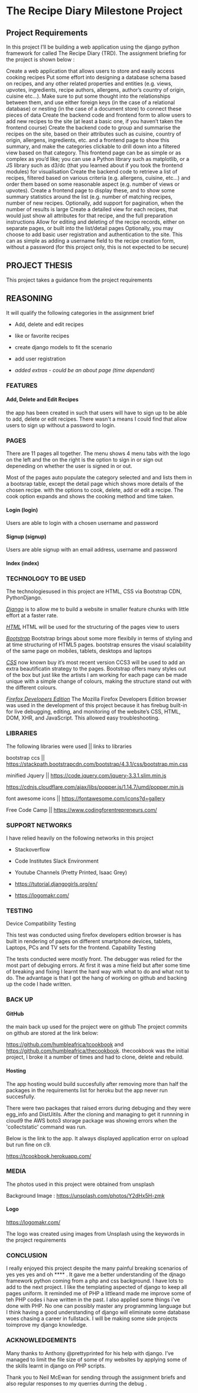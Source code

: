 
# The Recipe Diary Milestone Project

## Project Requirements

In this project I’ll be building a web application using the django python framework for called The Recipe Diary (TRD). The assignment briefing for the project is shown below :

Create a web application that allows users to store and easily access cooking recipes
Put some effort into designing a database schema based on recipes, and any other related properties and entities (e.g. views, upvotes, ingredients, recipe authors, allergens, author’s country of origin, cuisine etc…). Make sure to put some thought into the relationships between them, and use either foreign keys (in the case of a relational database) or nesting (in the case of a document store) to connect these pieces of data
Create the backend code and frontend form to allow users to add new recipes to the site (at least a basic one, if you haven’t taken the frontend course)
Create the backend code to group and summarise the recipes on the site, based on their attributes such as cuisine, country of origin, allergens, ingredients, etc. and a frontend page to show this summary, and make the categories clickable to drill down into a filtered view based on that category. This frontend page can be as simple or as complex as you’d like; you can use a Python library such as matplotlib, or a JS library such as d3/dc (that you learned about if you took the frontend modules) for visualisation
Create the backend code to retrieve a list of recipes, filtered based on various criteria (e.g. allergens, cuisine, etc…) and order them based on some reasonable aspect (e.g. number of views or upvotes). Create a frontend page to display these, and to show some summary statistics around the list (e.g. number of matching recipes, number of new recipes. Optionally, add support for pagination, when the number of results is large
Create a detailed view for each recipes, that would just show all attributes for that recipe, and the full preparation instructions
Allow for editing and deleting of the recipe records, either on separate pages, or built into the list/detail pages
Optionally, you may choose to add basic user registration and authentication to the site. This can as simple as adding a username field to the recipe creation form, without a password (for this project only, this is not expected to be secure)

## PROJECT THESIS

This project takes a guidance from the project requirements 

## REASONING

It will qualify the following categories in the assignment brief

- Add, delete and edit recipes
- like or favorite recipes
- create django models to fit the scenario
- add user registration

- *added extras - could be an about page (time dependant)*

### FEATURES

#### Add, Delete and Edit Recipes

the app has been created in such that users will have to sign up to be able to add, delete or edit recipes. There wasn't a means I could find that allow users to sign up without a password to login.


### PAGES

There are 11 pages all together. The menu shows 4 menu tabs with the logo on the left and the on the right is the option to sign in or sign out depeneding on whether the user is signed in or out.

Most of the pages auto populate the category selected and and lists them in a bootsrap table, except the detail page which shows more details of the chosen recipe. with the options to cook, delete, add or edit a recipe. The cook option expands and 
shows the cooking method and time taken.

#### Login (login)

Users are able to login with a chosen username and password

#### Signup (signup)

Users are able signup with an email address, username and password


#### Index (index)


### TECHNOLOGY TO BE USED

The technologiesused in this project are HTML, CSS via Bootstrap CDN, PythonDjango.

<a href="https://www.djangoproject.com/">*Django*</a> is to allow me to build a website in smaller feature chunks with little effort at a faster rate.

<a href="https://www.w3.org/html/">*HTML*</a> HTML will be used for the structuring of the pages view to users

<a href="https://getbootstrap.com/">*Bootstrap*</a> Bootstrap brings about some more flexibily in terms of styling and at time structuring of HTML5 pages. bootstrap ensures the visaul scalability of the same page on mobiles, tablets, desktops and laptops

<a href="https://www.w3.org/Style/CSS/Overview.en.html">*CSS*</a> now known buy it’s most recent version CCS3 will be used to add an extra beautificatin strategy to the pages. Bootstrap offers many styles out of the box but just like the artists I am working for each page can be made unique with a simple change of colours, making the structure stand out with the different colours.

<a href="https://www.mozilla.org/en-GB/firefox/developer/">*Firefox Developers Edition*</a>  The Mozilla Firefox Developers Edition browser was used in the development of this project because it has firebug built-in for live debugging, editing, and monitoring of the website’s CSS, HTML, DOM, XHR, and JavaScript. This allowed easy troubleshooting.

### LIBRARIES

The following libraries were used || links to libraries

bootstrap ccs || https://stackpath.bootstrapcdn.com/bootstrap/4.3.1/css/bootstrap.min.css

minified Jquery || https://code.jquery.com/jquery-3.3.1.slim.min.js

https://cdnjs.cloudflare.com/ajax/libs/popper.js/1.14.7/umd/popper.min.js

font awesome icons || https://fontawesome.com/icons?d=gallery

Free Code Camp || https://www.codingforentrepreneurs.com/

### SUPPORT NETWORKS

I have relied heavily on the following networks in this project

- Stackoverflow

- Code Institutes Slack Environment

- Youtube Channels (Pretty Printed, Isaac Grey)

- https://tutorial.djangogirls.org/en/

- https://logomakr.com/

### TESTING

Device Compatibility Testing

This test was conducted using firefox developers edition browser is has built in rendering of pages on different smartphone devices, tablets, Laptops, PCs and TV sets for the frontend.
Capability Testing

The tests conducted were mostly front. The debugger was relied for the most part of debuging errors. At first it was a mine field but after some time of breaking and fixing I learnt the hard way with what to do and what not to do.
The advantage is that I got the hang of working on github and backing up the code I hade written.

### BACK UP

#### GitHub

the main back up used for the project were on github The project commits on github are stored at the link below:

https://github.com/humbleafrica/tcookbook and https://github.com/humbleafrica/thecookbook. thecookbook was the initial project, I broke it a number of times and had to clone, delete and rebuild.

#### Hosting

The app hosting would build succesfully after removing more than half the packages in the requirements list for heroku but the app never run succesfully.

There were two packages that raised errors during debuging and they were egg_info and DistUitils. After the cloning and managing to get it runnning in cloud9 the AWS boto3 storage package was showing errors when the 'collectstatic' command was run.

Below is the link to the app. It always displayed application error on upload but run fine on c9.

https://tcookbook.herokuapp.com/


### MEDIA

The photos used in this project were obtained from unsplash

Background Image : https://unsplash.com/photos/Y2dHx5H-zmk

#### Logo

https://logomakr.com/

The logo was created using  images from Unsplash using the keywords in the project requirements

### CONCLUSION

I really enjoyed this project despite the many painful breaking scenarios of yes yes yes and oh **** . It gave me a better understanding of the djnago framework python coming from a php and css background. I have lots to add to the next project. I like the templating aspected of django to keep all pages uniform. It reminded me of PHP a littleand made me improve some
of teh PHP codes i have written in the past. I also applied some things i've done with PHP. No one can possibly master any programming language but I think having a good understanding of django will eliminate some database woes chasing a career in fullstack. 
I will be making some side projects toimprove my django knowledge.

### ACKNOWLEDGEMENTS

Many thanks to Anthony @prettyprinted for his help with django. I’ve managed to limit the file size of some of my websites by applying some of the skills learnt in django on  PHP scripts.

Thank you to Neil McEwan for sending through the assignment briefs and also regular responses to my querries durring the debug .
